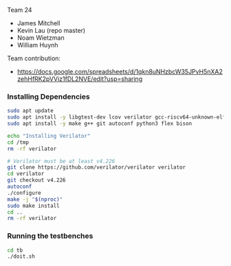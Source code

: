Team 24
- James Mitchell
- Kevin Lau (repo master)
- Noam Wietzman
- William Huynh

Team contribution:
- https://docs.google.com/spreadsheets/d/1qkn8uNHzbcW35JPvH5nXA2zehHfRK2pVViz1fDL2NVE/edit?usp=sharing

### Installing Dependencies

```bash
sudo apt update
sudo apt install -y libgtest-dev lcov verilator gcc-riscv64-unknown-elf
sudo apt install -y make g++ git autoconf python3 flex bison

echo "Installing Verilator"
cd /tmp
rm -rf verilator

# Verilator must be at least v4.226
git clone https://github.com/verilator/verilator verilator
cd verilator
git checkout v4.226
autoconf
./configure
make -j "$(nproc)"
sudo make install
cd ..
rm -rf verilator
```

### Running the testbenches

```bash
cd tb
./doit.sh
```
